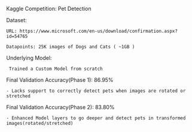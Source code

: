 
Kaggle Competition: Pet Detection 


  Dataset:
    
    URL: https://www.microsoft.com/en-us/download/confirmation.aspx?id=54765
    
    Datapoints: 25K images of Dogs and Cats ( ~1GB )



  Underlying Model: 
     
     Trained a Custom Model from scratch
    
    

 Final Validation Accuracy(Phase 1): 86.95%
 
    - Lacks support to correctly detect pets when images are rotated or stretched

 
  Final Validation Accuracy(Phase 2): 83.80%
  
    - Enhanced Model layers to go deeper and detect pets in transformed images(rotated/stretched)
